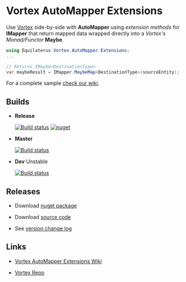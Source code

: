 # Vortex AutoMapper Extensions

Use [Vortex](https://github.com/equilaterus/Vortex) side-by-side with **AutoMapper** using *extension methods* for **IMapper** that return mapped data wrapped directly into a *Vortex's Monad/Functor* **Maybe**.

```csharp
using Equilaterus.Vortex.AutoMapper.Extensions;
...

// Returns IMaybe<DestinationType>
var maybeResult = IMapper.MaybeMap<DestinationType>(sourceEntity);
```

For a complete sample [check our wiki](https://github.com/equilaterus/Vortex/wiki/Extensions#vortex-automapper-extensions).

## Builds

* **Release**

  [![Build status](https://ci.appveyor.com/api/projects/status/y456647c6fronpbw/branch/release?svg=true)](https://ci.appveyor.com/project/pipecaniza/vortex-automapper-extensions/branch/master) [![nuget](https://img.shields.io/nuget/v/Equilaterus.Vortex.AutoMapper.Extensions.svg)](https://www.nuget.org/packages/Equilaterus.Vortex.AutoMapper.Extensions/)

* **Master**

  [![Build status](https://ci.appveyor.com/api/projects/status/y456647c6fronpbw/branch/master?svg=true)](https://ci.appveyor.com/project/pipecaniza/vortex-automapper-extensions/branch/master)

* **Dev** Unstable

  [![Build status](https://ci.appveyor.com/api/projects/status/y456647c6fronpbw/branch/dev?svg=true)](https://ci.appveyor.com/project/pipecaniza/vortex-automapper-extensions/branch/dev)

## Releases

* Download [nuget package](https://www.nuget.org/packages/Equilaterus.Vortex.AutoMapper.Extensions/)  

* Download [source code](https://github.com/equilaterus/Vortex.AutoMapper.Extensions/releases)

* See [version change log](https://github.com/equilaterus/Vortex/wiki/Version-change-log)


## Links

* [Vortex AutoMapper Extensions Wiki](https://github.com/equilaterus/Vortex/wiki/Extensions#vortex-automapper-extensions)

* [Vortex Repo](https://github.com/equilaterus/Vortex)